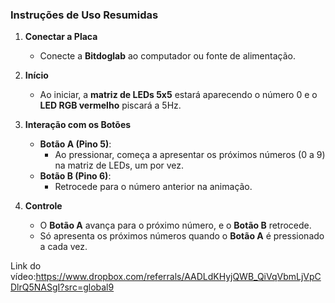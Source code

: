 ### **Instruções de Uso Resumidas**

1. **Conectar a Placa**
   - Conecte a **Bitdoglab** ao computador ou fonte de alimentação.

2. **Início**
   - Ao iniciar, a **matriz de LEDs 5x5** estará aparecendo o número 0 e o **LED RGB vermelho** piscará a 5Hz.

3. **Interação com os Botões**
   - **Botão A (Pino 5)**:  
     - Ao pressionar, começa a apresentar os próximos números (0 a 9) na matriz de LEDs, um por vez.
   - **Botão B (Pino 6)**:  
     - Retrocede para o número anterior na animação.

4. **Controle**
   - O **Botão A** avança para o próximo número, e o **Botão B** retrocede.
   - Só apresenta os próximos números quando o **Botão A** é pressionado a cada vez.

Link do vídeo:https://www.dropbox.com/referrals/AADLdKHyjQWB_QiVqVbmLjVpCDlrQ5NASgI?src=global9

